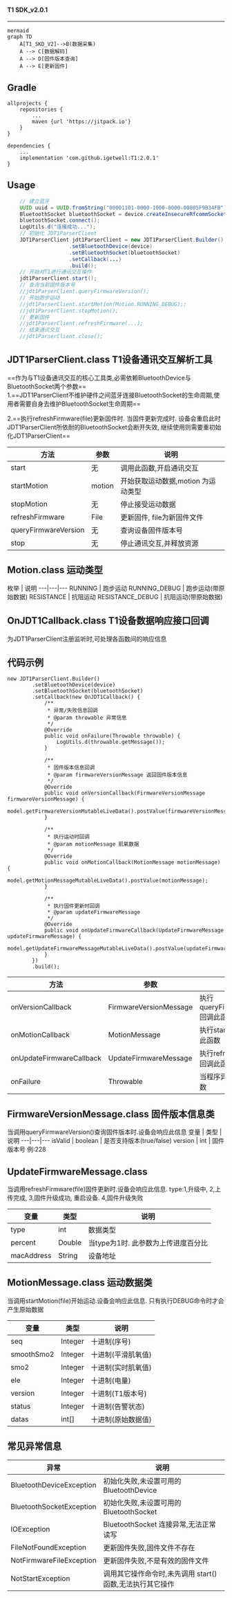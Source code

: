 #### T1 SDK_v2.0.1 
--------
```
mermaid
graph TD
    A[T1_SKD_V2]-->B(数据采集)
    A --> C[数据解码]
    A --> D[固件版本查询]
    A --> E[更新固件]
```

Gradle
------
```
allprojects {
    repositories {
        ...
        maven {url 'https://jitpack.io'}
    }
}

dependencies {
    ...
    implementation 'com.github.igetwell:T1:2.0.1'
}
```
Usage
-----
``` Java
    // 建立蓝牙
    UUID uuid = UUID.fromString("00001101-0000-1000-8000-00805F9B34FB");
    BluetoothSocket bluetoothSocket = device.createInsecureRfcommSocketToServiceRecord(uuid);
    bluetoothSocket.connect();
    LogUtils.d("连接成功...");
    // 初始化 JDT1ParserClient 
    JDT1ParserClient jdt1ParserClient = new JDT1ParserClient.Builder()
                    .setBluetoothDevice(device)
                    .setBluetoothSocket(bluetoothSocket)
                    .setCallback(...)
                    .build();
    // 开始对T1进行通讯交互操作
    jdt1ParserClient.start();
    // 查询当前固件版本号
    //jdt1ParserClient.queryFirmwareVersion();
    // 开始跑步运动
    //jdt1ParserClient.startMotion(Motion.RUNNING_DEBUG);; 
    //jdt1ParserClient.stopMotion();
    // 更新固件
    //jdt1ParserClient.refreshFirmware(...);
    // 结束通讯交互
    //jdt1ParserClient.close();
```

JDT1ParserClient.class  T1设备通讯交互解析工具
-----------
==作为与T1设备通讯交互的核心工具类,必需依赖BluetoothDevice与BluetoothSocket两个参数==  
1.==JDT1ParserClient不维护硬件之间蓝牙连接BluetoothSocket的生命周期,使用者需要自身去维护BluetoothSocket生命周期==

2.==执行refreshFirmware(file)更新固件时. 当固件更新完成时. 设备会重启此时JDT1ParserClient所依耐的BluetoothSocket会断开失效, 继续使用则需要重初始化JDT1ParserClient==

方法 | 参数 | 说明
---|---|---
start | 无 | 调用此函数,开启通讯交互
startMotion | motion | 开始获取运动数据,motion 为运动类型
stopMotion | 无 | 停止接受运动数据
refreshFirmware | File | 更新固件, file为新固件文件
queryFirmwareVersion | 无| 查询设备固件版本号
stop | 无| 停止通讯交互,并释放资源


Motion.class 运动类型
-----------
枚举 | 说明
---|---|---
RUNNING | 跑步运动 
RUNNING_DEBUG | 跑步运动(带原始数据)
RESISTANCE | 抗阻运动
RESISTANCE_DEBUG | 抗阻运动(带原始数据)


OnJDT1Callback.class T1设备数据响应接口回调
-----------
为JDT1ParserClient注册监听时,可处理各函数间的响应信息

代码示例
-----
```
new JDT1ParserClient.Builder()
        .setBluetoothDevice(device)
        .setBluetoothSocket(bluetoothSocket)
        .setCallback(new OnJDT1Callback() {
            /**
             * 异常/失败信息回调
             * @param throwable 异常信息
             */
            @Override
            public void onFailure(Throwable throwable) {
                LogUtils.d(throwable.getMessage());
            }
    
            /**
             * 固件版本信息回调
             * @param firmwareVersionMessage 返回固件版本信息
             */
            @Override
            public void onVersionCallback(FirmwareVersionMessage firmwareVersionMessage) {
                model.getFirmwareVersionMutableLiveData().postValue(firmwareVersionMessage);
            }
    
            /**
             * 执行运动时回调
             * @param motionMessage 肌氧数据
             */
            @Override
            public void onMotionCallback(MotionMessage motionMessage) {
                model.getMotionMessageMutableLiveData().postValue(motionMessage);
            }
    
            /**
             * 执行固件更新时回调
             * @param updateFirmwareMessage
             */
            @Override
            public void onUpdateFirmwareCallback(UpdateFirmwareMessage updateFirmwareMessage) {
                model.getUpdateFirmwareMessageMutableLiveData().postValue(updateFirmwareMessage);
            }
        })
        .build();
```
方法 | 参数 | 说明
---|---|---
onVersionCallback | FirmwareVersionMessage | 执行queryFirmwareVersion回调此函数
onMotionCallback | MotionMessage | 执行startMotion()回调此函数
onUpdateFirmwareCallback | UpdateFirmwareMessage| 执行refreshFirmware回调此函数
onFailure | Throwable | 当程序异常时调用此函数

FirmwareVersionMessage.class 固件版本信息类
-----------
当调用queryFirmwareVersion()查询固件版本时.设备会响应此信息
变量 | 类型 | 说明
---|---|---
isValid | boolean | 是否支持版本(true/false)
version | int | 固件版本号 例:228

UpdateFirmwareMessage.class 
-----------
当调用refreshFirmware(file)固件更新时.设备会响应此信息.
type:1,升级中, 2,上传完成, 3,固件升级成功, 重启设备. 4,固件升级失败

变量 | 类型 | 说明
---|---|---
type | int | 数据类型
percent | Double | 当type为1时. 此参数为上传进度百分比
macAddress | String | 设备地址

MotionMessage.class 运动数据类
-----------
当调用startMotion(file)开始运动.设备会响应此信息.
只有执行DEBUG命令时才会产生原始数据

变量 | 类型 | 说明
---|---|---
seq | Integer | 十进制(序号)
smoothSmo2 | Integer | 十进制(平滑肌氧值)
smo2 | Integer | 十进制(实时肌氧值)
ele | Integer | 十进制(电量)
version | Integer | 十进制(T1版本号)
status | Integer | 十进制(告警状态)
datas | int[] | 十进制(原始数据值) 

常见异常信息
-----------
异常 | 说明
---|---
BluetoothDeviceException | 初始化失败,未设置可用的BluetoothDevice
BluetoothSocketException | 初始化失败,未设置可用的BluetoothSocket
IOException | BluetoothSocket 连接异常,无法正常读写
FileNotFoundException | 更新固件失败,固件文件不存在
NotFirmwareFileException | 更新固件失败,不是有效的固件文件
NotStartException | 调用其它操作命令时,未先调用 start() 函数,无法执行其它操作




